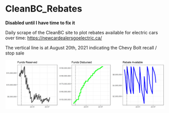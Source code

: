 # CleanBC_Rebates

**Disabled until I have time to fix it**

Daily scrape of the CleanBC site to plot rebates available for electric cars over time: https://newcardealersgoelectric.ca/

The vertical line is at August 20th, 2021 indicating the Chevy Bolt recall / stop sale

<img src="CleanBC_funds_over_time.png" width="900" />
